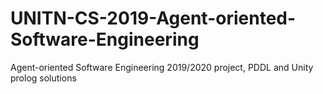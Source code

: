 # UNITN-CS-2019-Agent-oriented-Software-Engineering
Agent-oriented Software Engineering 2019/2020 project, PDDL and Unity prolog solutions
